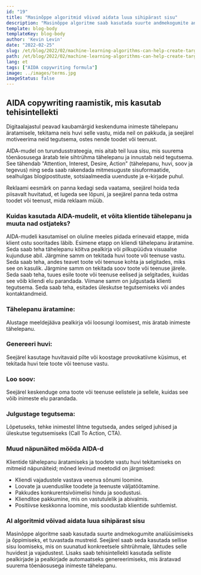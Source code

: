 ```yaml
---
id: "19"
title: "Masinõppe algoritmid võivad aidata luua sihipärast sisu"
description: "Masinõppe algoritme saab kasutada suurte andmekogumite analüüsimiseks ja õppimiseks, et tuvastada mustreid. Seejärel saab seda kasutada sellise sisu loomiseks, mis on suunatud konkreetsele sihtrühmale tema huvide alusel. Masinõppe abil saavad ettevõtted luua sisu, mis on nende klientidele asjakohasem ja aitab suurendada müüki."
template: blog-body
templateKey: blog-body
author: 'Kevin Levin'
date: "2022-02-25"
slug: /et/blog/2022/02/machine-learning-algorithms-can-help-create-targeted-content
path: /et/blog/2022/02/machine-learning-algorithms-can-help-create-targeted-content
lang: et
tags: ["AIDA copywriting formula"]
image: ../images/terms.jpg
imageStatus: false
---
```

## AIDA copywriting raamistik, mis kasutab tehisintellekti

Digitaalajastul peavad kaubamärgid keskenduma inimeste tähelepanu äratamisele, tekitama neis huvi selle vastu, mida neil on pakkuda, ja seejärel motiveerima neid tegutsema, ostes nende toodet või teenust.

AIDA-mudel on turundusstrateegia, mis aitab teil luua sisu, mis suurema tõenäosusega äratab teie sihtrühma tähelepanu ja innustab neid tegutsema. See tähendab "Attention, Interest, Desire, Action" (tähelepanu, huvi, soov ja tegevus) ning seda saab rakendada mitmesuguste sisuformaatide, sealhulgas blogipostituste, sotsiaalmeedia uuenduste ja e-kirjade puhul.

Reklaami eesmärk on panna kedagi seda vaatama, seejärel hoida teda piisavalt huvitatud, et lugeda see lõpuni, ja seejärel panna teda ostma toodet või teenust, mida reklaam müüb.



### Kuidas kasutada AIDA-mudelit, et võita klientide tähelepanu ja muuta nad ostjateks?

AIDA-mudeli kasutamisel on oluline meeles pidada erinevaid etappe, mida klient ostu sooritades läbib. Esimene etapp on kliendi tähelepanu äratamine. Seda saab teha tähelepanu köitva pealkirja või pilkupüüdva visuaalse kujunduse abil. Järgmine samm on tekitada huvi toote või teenuse vastu. Seda saab teha, andes teavet toote või teenuse kohta ja selgitades, miks see on kasulik. Järgmine samm on tekitada soov toote või teenuse järele. Seda saab teha, tuues esile toote või teenuse eelised ja selgitades, kuidas see võib kliendi elu parandada. Viimane samm on julgustada klienti tegutsema. Seda saab teha, esitades üleskutse tegutsemiseks või andes kontaktandmeid.




### Tähelepanu äratamine:

Alustage meeldejääva pealkirja või loosungi loomisest, mis äratab inimeste tähelepanu.


### Genereeri huvi:

Seejärel kasutage huvitavaid pilte või koostage provokatiivne küsimus, et tekitada huvi teie toote või teenuse vastu.


### Loo soov:

Seejärel keskenduge oma toote või teenuse eelistele ja sellele, kuidas see võib inimeste elu parandada.

### Julgustage tegutsema:


Lõpetuseks, tehke inimestel lihtne tegutseda, andes selged juhised ja üleskutse tegutsemiseks (Call To Action, CTA).



### Muud näpunäited mööda AIDA-d

Klientide tähelepanu äratamiseks ja toodete vastu huvi tekitamiseks on mitmeid näpunäiteid; mõned levinud meetodid on järgmised:

- Kliendi vajadustele vastava veenva sõnumi loomine.
- Loovate ja uuenduslike toodete ja teenuste väljatöötamine.
- Pakkudes konkurentsivõimelisi hindu ja soodustusi.
- Klienditoe pakkumine, mis on vastutulelik ja abivalmis.
- Positiivse keskkonna loomine, mis soodustab klientide suhtlemist.



### AI algoritmid võivad aidata luua sihipärast sisu
Masinõppe algoritme saab kasutada suurte andmekogumite analüüsimiseks ja õppimiseks, et tuvastada mustreid. Seejärel saab seda kasutada sellise sisu loomiseks, mis on suunatud konkreetsele sihtrühmale, lähtudes selle huvidest ja vajadustest. Lisaks saab tehisintellekti kasutada selliste pealkirjade ja pealkirjade automaatseks genereerimiseks, mis äratavad suurema tõenäosusega inimeste tähelepanu.
